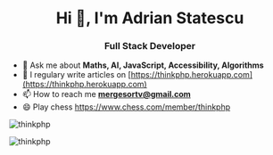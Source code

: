 <h1 align="center">Hi 👋, I'm Adrian Statescu</h1>
<h3 align="center">Full Stack Developer</h3>

- 💬 Ask me about **Maths, AI, JavaScript, Accessibility, Algorithms**
- 📝 I regulary write articles on [https://thinkphp.herokuapp.com](https://thinkphp.herokuapp.com)
- 📫 How to reach me **mergesortv@gmail.com**
- 😄 Play chess https://www.chess.com/member/thinkphp


<p align="left"> <img src="https://komarev.com/ghpvc/?username=thinkphp" alt="thinkphp" /> </p>

<p><img align="center" src="https://github-readme-stats.vercel.app/api/top-langs/?username=thinkphp&layout=compact&hide=html" alt="thinkphp" /></p>

<!--
**thinkphp/thinkphp** is a ✨ _special_ ✨ repository because its `README.md` (this file) appears on your GitHub profile.

Here are some ideas to get you started:

- 🔭 I’m currently working on ...
- 🌱 I’m currently learning ...
- 👯 I’m looking to collaborate on ...
- 🤔 I’m looking for help with ...
- 💬 Ask me about ...
- 📫 How to reach me: ...
- 😄 Pronouns: ...
- ⚡ Fun fact: ...
-->
